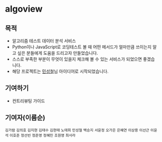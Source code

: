 # algoview

## 목적

- 알고리즘 테스트 데이터 분석 서비스
- Python이나 JavaScript로 코딩테스트 볼 때 어떤 메서드가 얼마만큼 쓰이는지 알고 싶은 분들에게 도움을 드리고자 만들었습니다.
- 스스로 부족한 부분이 무엇이 있을지 체크해 볼 수 있는 서비스가 되었으면 좋겠습니다.
- 해당 프로젝트는 [민성철](https://github.com/AMinSC/frequency_of_use_of_built-in_function)님 아이디어로 시작되었습니다.

## 기여하기

- 컨트리뷰팅 가이드

## 기여자(이름순)

`김가람` `김의호` `김지현` `김태수` `김현태` `노태희` `민성철` `백승지` `서윤정` `오가은` `은혜연` `이상용` `이선근` `이윤석` `이호준` `정선빈` `정준영` `정혜민` `조원영` `최사라`
